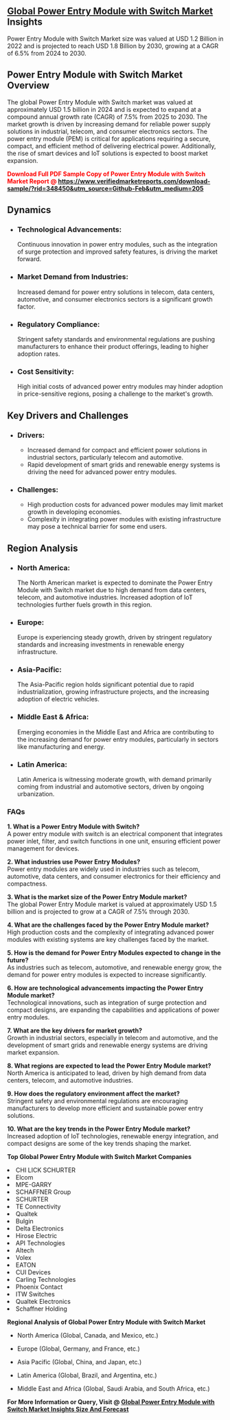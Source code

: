 <h2><a href="https://www.verifiedmarketreports.com/download-sample/?rid=348450&amp;utm_source=Github&amp;utm_medium=205" target="_blank">Global Power Entry Module with Switch Market</a> Insights</h2><p>Power Entry Module with Switch Market size was valued at USD 1.2 Billion in 2022 and is projected to reach USD 1.8 Billion by 2030, growing at a CAGR of 6.5% from 2024 to 2030.</p><p> <h2>Power Entry Module with Switch Market Overview</h2> <p>The global Power Entry Module with Switch market was valued at approximately USD 1.5 billion in 2024 and is expected to expand at a compound annual growth rate (CAGR) of 7.5% from 2025 to 2030. The market growth is driven by increasing demand for reliable power supply solutions in industrial, telecom, and consumer electronics sectors. The power entry module (PEM) is critical for applications requiring a secure, compact, and efficient method of delivering electrical power. Additionally, the rise of smart devices and IoT solutions is expected to boost market expansion.</p> <p><strong><p><span class=""><span style="color: #ff0000;"><strong>Download Full PDF Sample Copy of Power Entry Module with Switch Market Report</strong> @ </span><a href="https://www.verifiedmarketreports.com/download-sample/?rid=348450&amp;utm_source=Github-Feb&amp;utm_medium=205" target="_blank">https://www.verifiedmarketreports.com/download-sample/?rid=348450&amp;utm_source=Github-Feb&amp;utm_medium=205</a></span></p></strong></p> <h2>Dynamics</h2> <ul> <li><h3>Technological Advancements:</h3> Continuous innovation in power entry modules, such as the integration of surge protection and improved safety features, is driving the market forward.</li> <li><h3>Market Demand from Industries:</h3> Increased demand for power entry solutions in telecom, data centers, automotive, and consumer electronics sectors is a significant growth factor.</li> <li><h3>Regulatory Compliance:</h3> Stringent safety standards and environmental regulations are pushing manufacturers to enhance their product offerings, leading to higher adoption rates.</li> <li><h3>Cost Sensitivity:</h3> High initial costs of advanced power entry modules may hinder adoption in price-sensitive regions, posing a challenge to the market's growth.</li> </ul> <h2>Key Drivers and Challenges</h2> <ul> <li><h3>Drivers:</h3> <ul> <li>Increased demand for compact and efficient power solutions in industrial sectors, particularly telecom and automotive.</li> <li>Rapid development of smart grids and renewable energy systems is driving the need for advanced power entry modules.</li> </ul> </li> <li><h3>Challenges:</h3> <ul> <li>High production costs for advanced power modules may limit market growth in developing economies.</li> <li>Complexity in integrating power modules with existing infrastructure may pose a technical barrier for some end users.</li> </ul> </li> </ul> <h2>Region Analysis</h2> <ul> <li><h3>North America:</h3> The North American market is expected to dominate the Power Entry Module with Switch market due to high demand from data centers, telecom, and automotive industries. Increased adoption of IoT technologies further fuels growth in this region.</li> <li><h3>Europe:</h3> Europe is experiencing steady growth, driven by stringent regulatory standards and increasing investments in renewable energy infrastructure.</li> <li><h3>Asia-Pacific:</h3> The Asia-Pacific region holds significant potential due to rapid industrialization, growing infrastructure projects, and the increasing adoption of electric vehicles.</li> <li><h3>Middle East & Africa:</h3> Emerging economies in the Middle East and Africa are contributing to the increasing demand for power entry modules, particularly in sectors like manufacturing and energy.</li> <li><h3>Latin America:</h3> Latin America is witnessing moderate growth, with demand primarily coming from industrial and automotive sectors, driven by ongoing urbanization.</li> </ul> <h3>FAQs</h3> <p><strong>1. What is a Power Entry Module with Switch?</strong><br> A power entry module with switch is an electrical component that integrates power inlet, filter, and switch functions in one unit, ensuring efficient power management for devices.</p> <p><strong>2. What industries use Power Entry Modules?</strong><br> Power entry modules are widely used in industries such as telecom, automotive, data centers, and consumer electronics for their efficiency and compactness.</p> <p><strong>3. What is the market size of the Power Entry Module market?</strong><br> The global Power Entry Module market is valued at approximately USD 1.5 billion and is projected to grow at a CAGR of 7.5% through 2030.</p> <p><strong>4. What are the challenges faced by the Power Entry Module market?</strong><br> High production costs and the complexity of integrating advanced power modules with existing systems are key challenges faced by the market.</p> <p><strong>5. How is the demand for Power Entry Modules expected to change in the future?</strong><br> As industries such as telecom, automotive, and renewable energy grow, the demand for power entry modules is expected to increase significantly.</p> <p><strong>6. How are technological advancements impacting the Power Entry Module market?</strong><br> Technological innovations, such as integration of surge protection and compact designs, are expanding the capabilities and applications of power entry modules.</p> <p><strong>7. What are the key drivers for market growth?</strong><br> Growth in industrial sectors, especially in telecom and automotive, and the development of smart grids and renewable energy systems are driving market expansion.</p> <p><strong>8. What regions are expected to lead the Power Entry Module market?</strong><br> North America is anticipated to lead, driven by high demand from data centers, telecom, and automotive industries.</p> <p><strong>9. How does the regulatory environment affect the market?</strong><br> Stringent safety and environmental regulations are encouraging manufacturers to develop more efficient and sustainable power entry solutions.</p> <p><strong>10. What are the key trends in the Power Entry Module market?</strong><br> Increased adoption of IoT technologies, renewable energy integration, and compact designs are some of the key trends shaping the market.</p> </p><p><strong>Top Global Power Entry Module with Switch Market Companies</strong></p><div data-test-id=""><p><li>CHI LICK SCHURTER</li><li> Elcom</li><li> MPE-GARRY</li><li> SCHAFFNER Group</li><li> SCHURTER</li><li> TE Connectivity</li><li> Qualtek</li><li> Bulgin</li><li> Delta Electronics</li><li> Hirose Electric</li><li> API Technologies</li><li> Altech</li><li> Volex</li><li> EATON</li><li> CUI Devices</li><li> Carling Technologies</li><li> Phoenix Contact</li><li> ITW Switches</li><li> Qualtek Electronics</li><li> Schaffner Holding</li></p><div><strong>Regional Analysis of&nbsp;Global Power Entry Module with Switch Market</strong></div><ul><li dir="ltr"><p dir="ltr">North America&nbsp;(Global, Canada, and Mexico, etc.)</p></li><li dir="ltr"><p dir="ltr">Europe (Global, Germany, and France, etc.)</p></li><li dir="ltr"><p dir="ltr">Asia Pacific&nbsp;(Global, China, and Japan, etc.)</p></li><li dir="ltr"><p dir="ltr">Latin America&nbsp;(Global, Brazil, and Argentina, etc.)</p></li><li dir="ltr">Middle East and Africa&nbsp;(Global, Saudi Arabia, and South Africa, etc.)</li></ul><p><strong>For More Information or Query, Visit @&nbsp;</strong><strong><a href="https://www.verifiedmarketreports.com/product/power-entry-module-with-switch-market/?utm_source=Github&amp;utm_medium=205" target="_blank">Global Power Entry Module with Switch Market Insights Size And Forecast</a></strong></p></div>
